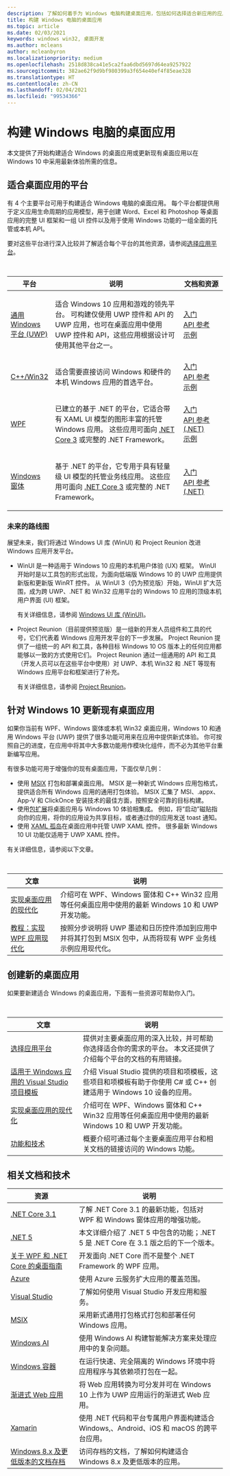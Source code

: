 ```yaml
---
description: 了解如何着手为 Windows 电脑构建桌面应用，包括如何选择适合新应用的应用平台，以及如何实现 Windows 10 现有应用的现代化。
title: 构建 Windows 电脑的桌面应用
ms.topic: article
ms.date: 02/03/2021
keywords: windows win32, 桌面开发
ms.author: mcleans
author: mcleanbyron
ms.localizationpriority: medium
ms.openlocfilehash: 2518d838ca41e5ca2faa6dbd5697d64ea9257922
ms.sourcegitcommit: 382ae62f9d9bf980399a3f654e40ef4f85eae328
ms.translationtype: HT
ms.contentlocale: zh-CN
ms.lasthandoff: 02/04/2021
ms.locfileid: "99534366"
---
```

# <a name="build-desktop-apps-for-windows-pcs"></a>构建 Windows 电脑的桌面应用

本文提供了开始构建适合 Windows 的桌面应用或更新现有桌面应用以在 Windows 10 中采用最新体验所需的信息。

## <a name="platforms-for-desktop-apps"></a>适合桌面应用的平台

有 4 个主要平台可用于构建适合 Windows 电脑的桌面应用。 每个平台都提供用于定义应用生命周期的应用模型，用于创建 Word、Excel 和 Photoshop 等桌面应用的完整 UI 框架和一组 UI 控件以及用于使用 Windows 功能的一组全面的托管或本机 API。 

要对这些平台进行深入比较并了解适合每个平台的其他资源，请参阅[选择应用平台](choose-your-platform.md)。

<br/>
<table>
<colgroup>
<col width="20%" />
<col width="60%" />
<col width="20%" />
</colgroup>
<thead>
<tr class="header">
<th>平台</th>
<th>说明</th>
<th>文档和资源</th>
</tr>
</thead>
<tbody>
<tr class="odd">
<td><a href="/windows/uwp/">通用 Windows 平台 (UWP)</a></td>
<td><p>适合 Windows 10 应用和游戏的领先平台。 可构建仅使用 UWP 控件和 API 的 UWP 应用，也可在桌面应用中使用 UWP 控件和 API，这些应用根据设计可使用其他平台之一。</p></td>
<td><a href="/windows/uwp/get-started/">入门</a><br/><a href="/uwp/">API 参考</a><br/><a href="https://github.com/Microsoft/Windows-universal-samples">示例</a></td>
</tr>
<tr class="even">
<td><a href="/windows/win32/">C++/Win32</a></td>
<td><p>适合需要直接访问 Windows 和硬件的本机 Windows 应用的首选平台。</p></td>
<td><a href="/windows/win32/desktop-programming/">入门</a><br/><a href="/windows/win32/apiindex/windows-api-list/">API 参考</a><br/><a href="https://github.com/Microsoft/Windows-classic-samples">示例</a></td>
</tr>
<tr class="odd">
<td><a href="/dotnet/framework/wpf/">WPF</a></td>
<td><p>已建立的基于 .NET 的平台，它适合带有 XAML UI 模型的图形丰富的托管 Windows 应用。 这些应用可面向 <a href="/dotnet/core/whats-new/dotnet-core-3-0">.NET Core 3</a> 或完整的 .NET Framework。</p></td>
<td><a href="/dotnet/framework/wpf/getting-started/">入门</a><br/><a href="/dotnet/api/index">API 参考 (.NET)</a><br/><a href="https://github.com/Microsoft/WPF-Samples">示例</a></td>
</tr>
<tr class="even">
<td><a href="/dotnet/framework/winforms/">Windows 窗体</a></td>
<td><p>基于 .NET 的平台，它专用于具有轻量级 UI 模型的托管业务线应用。 这些应用可面向 <a href="/dotnet/core/whats-new/dotnet-core-3-0">.NET Core 3</a> 或完整的 .NET Framework。</p></td>
<td><a href="/dotnet/framework/winforms/getting-started-with-windows-forms">入门</a><br/><a href="/dotnet/api/index">API 参考 (.NET)</a></td>
</tr>
</tbody>
</table>

### <a name="future-roadmap"></a>未来的路线图

展望未来，我们将通过 Windows UI 库 (WinUI) 和 Project Reunion 改进 Windows 应用开发平台。

* WinUI 是一种适用于 Windows 10 应用的本机用户体验 (UX) 框架。 WinUI 开始时是以工具包的形式出现，为面向低端版 Windows 10 的 UWP 应用提供新版和更新版 WinRT 控件。 从 WinUI 3（仍为预览版）开始，WinUI 扩大范围，成为跨 UWP、.NET 和 Win32 应用平台的 Windows 10 应用的顶级本机用户界面 (UI) 框架。

    有关详细信息，请参阅 [Windows UI 库 (WinUI)](../winui/index.md)。

* Project Reunion（目前提供预览版）是一组新的开发人员组件和工具的代号，它们代表着 Windows 应用开发平台的下一步发展。 Project Reunion 提供了一组统一的 API 和工具，各种目标 Windows 10 OS 版本上的任何应用都能够以一致的方式使用它们。 Project Reunion 通过一组通用的 API 和工具（开发人员可以在这些平台中使用）对 UWP、本机 Win32 和 .NET 等现有 Windows 应用平台和框架进行了补充。 

    有关详细信息，请参阅 [Project Reunion](../project-reunion/index.md)。

## <a name="update-existing-desktop-apps-for-windows-10"></a>针对 Windows 10 更新现有桌面应用

如果你当前有 WPF、Windows 窗体或本机 Win32 桌面应用，Windows 10 和通用 Windows 平台 (UWP) 提供了很多功能可用来在应用中提供新式体验。 你可按照自己的进度，在应用中将其中大多数功能用作模块化组件，而不必为其他平台重新编写应用。

有很多功能可用于增强你的现有桌面应用，下面仅举几例：

* 使用 [MSIX](/windows/msix/) 打包和部署桌面应用。 MSIX 是一种新式 Windows 应用包格式，提供适合所有 Windows 应用的通用打包体验。 MSIX 汇集了 MSI、.appx、App-V 和 ClickOnce 安装技术的最佳方面，按照安全可靠的目标构建。
* 使用[包扩展](./modernize/desktop-to-uwp-extensions.md)将桌面应用与 Windows 10 体验相集成。 例如，将“启动”磁贴指向你的应用，将你的应用设为共享目标，或者通过你的应用发送 toast 通知。
* 使用 [XAML 孤岛](./modernize/xaml-islands.md)在桌面应用中托管 UWP XAML 控件。 很多最新 Windows 10 UI 功能仅适用于 UWP XAML 控件。

有关详细信息，请参阅以下文章。

<br/>

| 文章 | 说明 |
|---------|-------------|
| [实现桌面应用的现代化](./modernize/index.md) | 介绍可在 WPF、Windows 窗体和 C++ Win32 应用等任何桌面应用中使用的最新 Windows 10 和 UWP 开发功能。 |
| [教程：实现 WPF 应用现代化](./modernize/modernize-wpf-tutorial.md) | 按照分步说明将 UWP 墨迹和日历控件添加到应用中并将其打包到 MSIX 包中，从而将现有 WPF 业务线示例应用现代化。  |

## <a name="create-new-desktop-apps"></a>创建新的桌面应用

如果要新建适合 Windows 的桌面应用，下面有一些资源可帮助你入门。

<br/>

| 文章 | 说明 |
|---------|-------------|
| [选择应用平台](choose-your-platform.md) | 提供对主要桌面应用的深入比较，并可帮助你选择适合你的需求的平台。 本文还提供了介绍每个平台的文档的有用链接。 |
| [适用于 Windows 应用的 Visual Studio 项目模板](visual-studio-templates.md) | 介绍 Visual Studio 提供的项目和项模板，这些项目和项模板有助于你使用 C\# 或 C++ 创建适用于 Windows 10 设备的应用。 |
| [实现桌面应用的现代化](./modernize/index.md) | 介绍可在 WPF、Windows 窗体和 C++ Win32 应用等任何桌面应用中使用的最新 Windows 10 和 UWP 开发功能。 |
| [功能和技术](../features-and-technologies.md) | 概要介绍可通过每个主要桌面应用平台和相关文档的链接访问的 Windows 功能。 |

## <a name="related-documentation-and-technologies"></a>相关文档和技术

| 资源 | 说明 |
|---------|-------------|
| [.NET Core 3.1](/dotnet/core/whats-new/dotnet-core-3-1) | 了解 .NET Core 3.1 的最新功能，包括对 WPF 和 Windows 窗体应用的增强功能。 |
| [.NET 5](/dotnet/core/dotnet-five) | 本文详细介绍了 .NET 5 中包含的功能；.NET 5 是 .NET Core 在 3.1 版之后的下一个版本。 |
| [关于 WPF 和 .NET Core 的桌面指南](/dotnet/desktop-wpf/overview/index) | 开发面向 .NET Core 而不是整个 .NET Framework 的 WPF 应用。  |
| [Azure](/azure/) | 使用 Azure 云服务扩大应用的覆盖范围。 |
| [Visual Studio](/visualstudio/) | 了解如何使用 Visual Studio 开发应用和服务。 |
| [MSIX](/windows/msix/) | 采用新式通用打包格式打包和部署任何 Windows 应用。 |
| [Windows AI](/windows/ai/) | 使用 Windows AI 构建智能解决方案来处理应用中的复杂问题。 |
| [Windows 容器](/virtualization/windowscontainers/) | 在运行快速、完全隔离的 Windows 环境中将应用程序与其依赖项打包在一起。 |
| [渐进式 Web 应用](/microsoft-edge/progressive-web-apps) | 将 Web 应用转换为可分发并可在 Windows 10 上作为 UWP 应用运行的渐进式 Web 应用。 |
| [Xamarin](/xamarin/) | 使用 .NET 代码和平台专属用户界面构建适合 Windows,、Android、iOS 和 macOS 的跨平台应用。 |
| [Windows 8.x 及更低版本的文档存档](/previous-versions/windows/) | 访问存档的文档，了解如何构建适合 Windows 8.x 及更低版本的应用。 |
